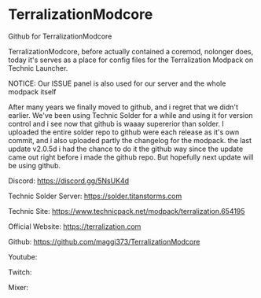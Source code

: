 # TerralizationModcore
Github for TerralizationModcore


TerralizationModcore, before actually contained a coremod, nolonger does, today it's serves as a place for config files for the Terralization Modpack on Technic Launcher.

NOTICE: Our ISSUE panel is also used for our server and the whole modpack itself

After many years we finally moved to github, and i regret that we didn't earlier. We've been using Technic Solder for a while and using it for version control and i see now that github is waaay supererior than solder. I uploaded the entire solder repo to github were each release as it's own commit, and i also uploaded partly the changelog for the modpack. the last update v2.0.5d i had the chance to do it the github way since the update came out right before i made the github repo. But hopefully next update will be using github.


Discord: https://discord.gg/5NsUK4d

Technic Solder Server: https://solder.titanstorms.com

Technic Site: https://www.technicpack.net/modpack/terralization.654195

Official Website: https://terralization.com

Github: https://github.com/maggi373/TerralizationModcore


Youtube:

Twitch:

Mixer:
